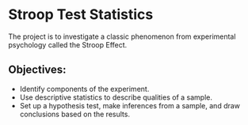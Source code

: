 # Stroop Test Statistics

The project is to investigate a classic phenomenon from experimental psychology called the Stroop Effect.

## Objectives:
* Identify components of the experiment.
* Use descriptive statistics to describe qualities of a sample.
* Set up a hypothesis test, make inferences from a sample, and draw conclusions based on the results.
